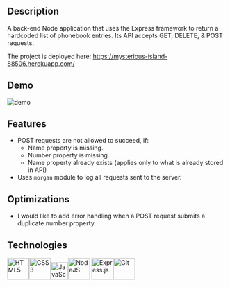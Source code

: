 ## Description
A back-end Node application that uses the Express framework to return a hardcoded list of phonebook entries. Its API accepts GET, DELETE, & POST requests.

The project is deployed here: https://mysterious-island-88506.herokuapp.com/

## Demo
![demo](pbdemo.gif)

## Features
* POST requests are not allowed to succeed, if:
    * Name property is missing.
    * Number property is missing.
    * Name property already exists (applies only to what is already stored in API)
* Uses `morgan` module to log all requests sent to the server.

## Optimizations
* I would like to add error handling when a POST request submits a duplicate number property.

## Technologies
<img src="https://profilinator.rishav.dev/skills-assets/html5-original-wordmark.svg" alt="HTML5" height="50" /><img src="https://profilinator.rishav.dev/skills-assets/css3-original-wordmark.svg" alt="CSS3" height="50" /><img src="https://profilinator.rishav.dev/skills-assets/javascript-original.svg" alt="JavaScript" height="40" /><img src="https://profilinator.rishav.dev/skills-assets/nodejs-original-wordmark.svg" alt="NodeJS" height="50" />
<img src="https://profilinator.rishav.dev/skills-assets/express-original-wordmark.svg" alt="Express.js" height="50" /><img src="https://profilinator.rishav.dev/skills-assets/git-scm-icon.svg" alt="Git" height="50" />
